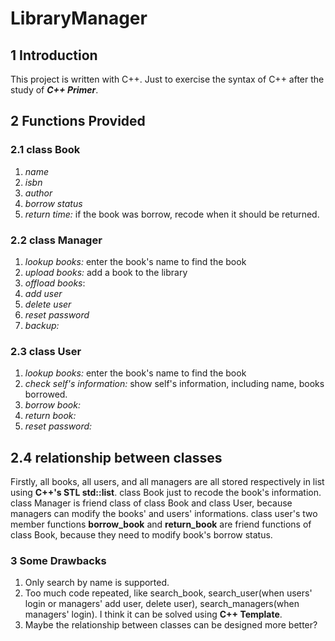 # LibraryManager

## 1 Introduction
This project is written with C++.
Just to exercise the syntax of C++ after the study of ***C++ Primer***.

## 2 Functions Provided

### 2.1 class Book
1. *name*
2. *isbn*
3. *author*
4. *borrow status*
5. *return time:* if the book was borrow, recode when it should be returned.

### 2.2 class Manager
1. *lookup books:* enter the book's name to find the book
2. *upload books:* add a book to the library
3. *offload books*: 
4. *add user*
5. *delete user*
6. *reset password*
7. *backup:* 

### 2.3 class User
1. *lookup books:* enter the book's name to find the book
2. *check self's information:* show self's information, including name, books borrowed.
3. *borrow book:* 
4. *return book:*
5. *reset password:*

## 2.4 relationship between classes
Firstly, all books, all users, and all managers are all stored respectively in list using **C++'s STL std::list**.
class Book just to recode the book's information.
class Manager is friend class of class Book and class User, because managers can modify the books' and users' informations.
class user's two member functions **borrow_book** and **return_book** are friend functions of class Book, because they need to modify book's borrow status.


### 3 Some Drawbacks
1. Only search by name is supported.
2. Too much code repeated, like search_book, search_user(when users' login or managers' add user, delete user), search_managers(when managers' login). I think it can be solved using **C++ Template**.
3. Maybe the relationship between classes can be designed more better?
